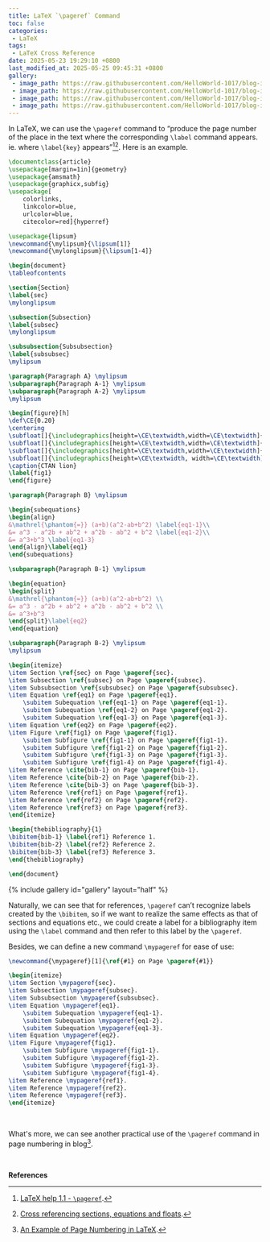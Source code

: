 ```yaml
---
title: LaTeX `\pageref` Command
toc: false
categories:
 - LaTeX
tags:
 - LaTeX Cross Reference
date: 2025-05-23 19:29:10 +0800
last_modified_at: 2025-05-25 09:45:31 +0800
gallery:
 - image_path: https://raw.githubusercontent.com/HelloWorld-1017/blog-images-1/main/imgs/202505241806398.png
 - image_path: https://raw.githubusercontent.com/HelloWorld-1017/blog-images-1/main/imgs/202505241806832.png
 - image_path: https://raw.githubusercontent.com/HelloWorld-1017/blog-images-1/main/imgs/202505241806105.png
 - image_path: https://raw.githubusercontent.com/HelloWorld-1017/blog-images-1/main/imgs/202505241822880.png
---
```


In LaTeX, we can use the `\pageref` command to “produce the page number of the place in the text where the corresponding `\label` command appears. ie. where `\label{key}` appears”[^1][^2]. Here is an example.

```latex
\documentclass{article}
\usepackage[margin=1in]{geometry}
\usepackage{amsmath}
\usepackage{graphicx,subfig}
\usepackage[
	colorlinks,
	linkcolor=blue,
	urlcolor=blue,
	citecolor=red]{hyperref}

\usepackage{lipsum}
\newcommand{\mylipsum}{\lipsum[1]}
\newcommand{\mylonglipsum}{\lipsum[1-4]}

\begin{document}
\tableofcontents

\section{Section}
\label{sec}
\mylonglipsum

\subsection{Subsection}
\label{subsec}
\mylonglipsum

\subsubsection{Subsubsection}
\label{subsubsec}
\mylipsum

\paragraph{Paragraph A} \mylipsum
\subparagraph{Paragraph A-1} \mylipsum
\subparagraph{Paragraph A-2} \mylipsum
\mylipsum

\begin{figure}[h]
\def\CE{0.20}
\centering
\subfloat[]{\includegraphics[height=\CE\textwidth,width=\CE\textwidth]{ctanlion.eps}\label{fig1-1}}\hfill
\subfloat[]{\includegraphics[height=\CE\textwidth,width=\CE\textwidth]{ctanlion.eps}\label{fig1-2}}\hfill
\subfloat[]{\includegraphics[height=\CE\textwidth,width=\CE\textwidth]{ctanlion.eps}\label{fig1-3}}\hfill
\subfloat[]{\includegraphics[height=\CE\textwidth, width=\CE\textwidth]{ctanlion.eps}\label{fig1-4}}
\caption{CTAN lion}
\label{fig1}
\end{figure}

\paragraph{Paragraph B} \mylipsum

\begin{subequations}
\begin{align}
&\mathrel{\phantom{=}} (a+b)(a^2-ab+b^2) \label{eq1-1}\\
&= a^3 - a^2b + ab^2 + a^2b - ab^2 + b^2 \label{eq1-2}\\
&= a^3+b^3 \label{eq1-3}
\end{align}\label{eq1}
\end{subequations}

\subparagraph{Paragraph B-1} \mylipsum

\begin{equation}
\begin{split}
&\mathrel{\phantom{=}} (a+b)(a^2-ab+b^2) \\
&= a^3 - a^2b + ab^2 + a^2b - ab^2 + b^2 \\
&= a^3+b^3 
\end{split}\label{eq2}
\end{equation}

\subparagraph{Paragraph B-2} \mylipsum
\mylipsum

\begin{itemize}
\item Section \ref{sec} on Page \pageref{sec}.
\item Subsection \ref{subsec} on Page \pageref{subsec}.
\item Subsubsection \ref{subsubsec} on Page \pageref{subsubsec}.
\item Equation \ref{eq1} on Page \pageref{eq1}.
	\subitem Subequation \ref{eq1-1} on Page \pageref{eq1-1}.
	\subitem Subequation \ref{eq1-2} on Page \pageref{eq1-2}.
	\subitem Subequation \ref{eq1-3} on Page \pageref{eq1-3}.
\item Equation \ref{eq2} on Page \pageref{eq2}.
\item Figure \ref{fig1} on Page \pageref{fig1}.
	\subitem Subfigure \ref{fig1-1} on Page \pageref{fig1-1}.
	\subitem Subfigure \ref{fig1-2} on Page \pageref{fig1-2}.
	\subitem Subfigure \ref{fig1-3} on Page \pageref{fig1-3}.
	\subitem Subfigure \ref{fig1-4} on Page \pageref{fig1-4}.
\item Reference \cite{bib-1} on Page \pageref{bib-1}.
\item Reference \cite{bib-2} on Page \pageref{bib-2}.
\item Reference \cite{bib-3} on Page \pageref{bib-3}.
\item Reference \ref{ref1} on Page \pageref{ref1}.
\item Reference \ref{ref2} on Page \pageref{ref2}.
\item Reference \ref{ref3} on Page \pageref{ref3}.
\end{itemize}

\begin{thebibliography}{1}
\bibitem{bib-1} \label{ref1} Reference 1.
\bibitem{bib-2} \label{ref2} Reference 2.
\bibitem{bib-3} \label{ref3} Reference 3.
\end{thebibliography}

\end{document}
```

{% include gallery id="gallery" layout="half" %}

Naturally, we can see that for references, `\pageref` can’t recognize labels created by the `\bibitem`, so if we want to realize the same effects as that of sections and equations etc., we could create a label for a bibliography item using the `\label` command and then refer to this label by the `\pageref`.

Besides, we can define a new command `\mypageref` for ease of use:

```latex
\newcommand{\mypageref}[1]{\ref{#1} on Page \pageref{#1}}
```

```latex
\begin{itemize}
\item Section \mypageref{sec}.
\item Subsection \mypageref{subsec}.
\item Subsubsection \mypageref{subsubsec}.
\item Equation \mypageref{eq1}.
	\subitem Subequation \mypageref{eq1-1}.
	\subitem Subequation \mypageref{eq1-2}.
	\subitem Subequation \mypageref{eq1-3}.
\item Equation \mypageref{eq2}.
\item Figure \mypageref{fig1}.
	\subitem Subfigure \mypageref{fig1-1}.
	\subitem Subfigure \mypageref{fig1-2}.
	\subitem Subfigure \mypageref{fig1-3}.
	\subitem Subfigure \mypageref{fig1-4}.
\item Reference \mypageref{ref1}.
\item Reference \mypageref{ref2}.
\item Reference \mypageref{ref3}.
\end{itemize}
```

<br>

What's more, we can see another practical use of the `\pageref` command in page numbering in blog[^3].

<br>

**References**

[^1]: [LaTeX help 1.1 - `\pageref`](https://emerson.emory.edu/services/latex/latex_16.html).
[^2]: [Cross referencing sections, equations and floats](https://www.overleaf.com/learn/latex/Cross_referencing_sections%2C_equations_and_floats#Referencing_the_page_of_an_element).
[^3]: [An Example of Page Numbering in LaTeX](/2025-05-13/14-20-50.html).